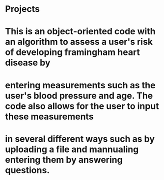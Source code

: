 # Projects
# This is an object-oriented code with an algorithm to assess a user's risk of developing framingham heart disease by 
# entering measurements such as the user's blood pressure and age. The code also allows for the user to input these measurements 
# in several different ways such as by uploading a file and mannualing entering them by answering questions.
